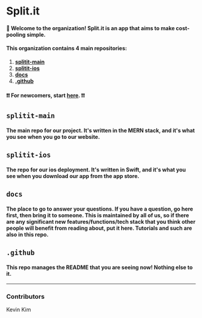 # Split.it

#### 👋 Welcome to the organization! Split.it is an app that aims to make cost-pooling simple.

#### This organization contains 4 main repositories:

1. **[splitit-main](https://github.com/trysplit-it/splitit-main)**
2. **[splitit-ios](https://github.com/trysplit-it/splitit-ios)**
3. **[docs](https://github.com/trysplit-it/docs)**
4. **[.github](https://github.com/trysplit-it/.github)**

#### ❗❗ For newcomers, start [here](https://trysplit-it.github.io/docs/tutorials). ❗❗

## `splitit-main`

#### The main repo for our project. It's written in the MERN stack, and it's what you see when you go to our website.

## `splitit-ios`

#### The repo for our ios deployment. It's written in Swift, and it's what you see when you download our app from the app store.

## `docs`

#### The place to go to answer your questions. If you have a question, go here first, then bring it to someone. This is maintained by all of us, so if there are any significant new features/functions/tech stack that you think other people will benefit from reading about, put it here. Tutorials and such are also in this repo.

## `.github`

#### This repo manages the README that you are seeing now! Nothing else to it.

___
### Contributors
Kevin Kim
